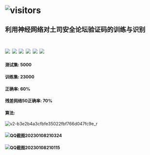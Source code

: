 # ![visitors](https://visitor-badge.glitch.me/badge?page_id=intAV.t00ls_ocr) 

## 利用神经网络对土司安全论坛验证码的训练与识别

# ![](https://img.shields.io/badge/python-3.7-red) ![](https://img.shields.io/badge/pytorch-1.8.0-red)  ![](https://img.shields.io/badge/CUDA-10.2-green)  ![](https://img.shields.io/badge/cudnn-10-green)   ![](https://img.shields.io/badge/torchvision-0.9.0-green)  ![](https://img.shields.io/badge/torchaudio-0.8.0-green) 

#### 测试集: 5000
#### 训练集: 23000
#### 正确率: 60%
#### 残差网络50正确率: 70%

#### 算法:
![v2-b3e2b4a3cfbfe35022fbf766d047fc9e_r](https://user-images.githubusercontent.com/38396198/211205998-8555421a-3685-473b-9b00-e2b3bcc91152.png)


#### ![QQ截图20230108210324](https://user-images.githubusercontent.com/38396198/211204230-0ec85140-4167-4e25-b38f-d4ff5d0f3f6f.png)

#### ![QQ截图20230108210115](https://user-images.githubusercontent.com/38396198/211204222-ea2dfa8b-fd44-4725-9afb-5409d71c99a9.png)


